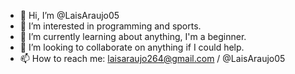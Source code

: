 - 👋 Hi, I’m @LaisAraujo05
- 👀 I’m interested in programming and sports.
- 🌱 I’m currently learning about anything, I'm a beginner.
- 💞️ I’m looking to collaborate on anything if I could help.
- 📫 How to reach me: laisaraujo264@gmail.com / @LaisAraujo05

<!---
LaisAraujo05/LaisAraujo05 is a ✨ special ✨ repository because its `README.md` (this file) appears on your GitHub profile.
You can click the Preview link to take a look at your changes.
--->
